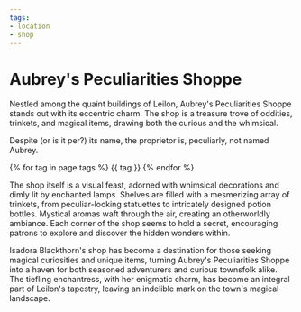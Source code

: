 ```yaml
---
tags:
- location
- shop
---
```


# **Aubrey's Peculiarities Shoppe**
Nestled among the quaint buildings of Leilon, Aubrey's Peculiarities Shoppe stands out with its eccentric charm. The shop is a treasure trove of oddities, trinkets, and magical items, drawing both the curious and the whimsical.

Despite (or is it per?) its name, the proprietor is, peculiarly, not named Aubrey.

{% for tag in page.tags %}
    {{ tag }}
{% endfor %}

The shop itself is a visual feast, adorned with whimsical decorations and dimly lit by enchanted lamps. Shelves are filled with a mesmerizing array of trinkets, from peculiar-looking statuettes to intricately designed potion bottles. Mystical aromas waft through the air, creating an otherworldly ambiance. Each corner of the shop seems to hold a secret, encouraging patrons to explore and discover the hidden wonders within.

Isadora Blackthorn's shop has become a destination for those seeking magical curiosities and unique items, turning Aubrey's Peculiarities Shoppe into a haven for both seasoned adventurers and curious townsfolk alike. The tiefling enchantress, with her enigmatic charm, has become an integral part of Leilon's tapestry, leaving an indelible mark on the town's magical landscape.
